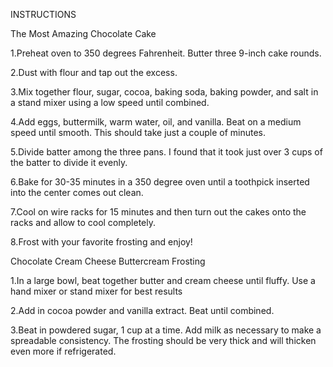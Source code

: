 INSTRUCTIONS

The Most Amazing Chocolate Cake

1.Preheat oven to 350 degrees Fahrenheit. Butter three 9-inch cake rounds. 

2.Dust with flour and tap out the excess.

3.Mix together flour, sugar, cocoa, baking soda, baking powder, and salt in a stand mixer using a low speed until combined.

4.Add eggs, buttermilk, warm water, oil, and vanilla. Beat on a medium speed until smooth. This should take just a couple of minutes.

5.Divide batter among the three pans. I found that it took just over 3 cups of the batter to divide it evenly.

6.Bake for 30-35 minutes in a 350 degree oven until a toothpick inserted into the center comes out clean.

7.Cool on wire racks for 15 minutes and then turn out the cakes onto the racks and allow to cool completely.

8.Frost with your favorite frosting and enjoy!

Chocolate Cream Cheese Buttercream Frosting

1.In a large bowl, beat together butter and cream cheese until fluffy. Use a hand mixer or stand mixer for best results

2.Add in cocoa powder and vanilla extract. Beat until combined.

3.Beat in powdered sugar, 1 cup at a time. Add milk as necessary to make a spreadable consistency. The frosting should be very thick and will thicken even more if refrigerated.
